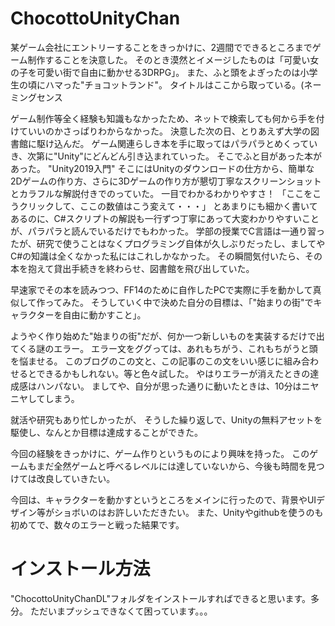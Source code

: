 # ChocottoUnityChan

某ゲーム会社にエントリーすることをきっかけに、2週間でできるところまでゲーム制作することを決意した。
そのとき漠然とイメージしたものは「可愛い女の子を可愛い街で自由に動かせる3DRPG」。
また、ふと頭をよぎったのは小学生の頃にハマった"チョコットランド"。
タイトルはここから取っている。(ネーミングセンス

ゲーム制作等全く経験も知識もなかったため、ネットで検索しても何から手を付けていいのかさっぱりわからなかった。
決意した次の日、とりあえず大学の図書館に駆け込んだ。
ゲーム関連らしき本を手に取ってはパラパラとめくっていき、次第に"Unity"にどんどん引き込まれていった。
そこでふと目があった本があった。
"Unity2019入門"
そこにはUnityのダウンロードの仕方から、簡単な2Dゲームの作り方、さらに3Dゲームの作り方が懇切丁寧なスクリーンショットとカラフルな解説付きでのっていた。
一目でわかるわかりやすさ！
「ここをこうクリックして、ここの数値はこう変えて・・・」
とあまりにも細かく書いてあるのに、C#スクリプトの解説も一行ずつ丁寧にあって大変わかりやすいことが、パラパラと読んでいるだけでもわかった。
学部の授業でC言語は一通り習ったが、研究で使うことはなくプログラミング自体が久しぶりだったし、ましてやC#の知識は全くなかった私にはこれしかなかった。
その瞬間気付いたら、その本を抱えて貸出手続きを終わらせ、図書館を飛び出していた。

早速家でその本を読みつつ、FF14のために自作したPCで実際に手を動かして真似して作ってみた。
そうしていく中で決めた自分の目標は、「"始まりの街"でキャラクターを自由に動かすこと」。

ようやく作り始めた"始まりの街"だが、何か一つ新しいものを実装するだけで出てくる謎のエラー。
エラー文をググっては、あれもちがう、これもちがうと頭を悩ませる。
このブログのこの文と、この記事のこの文をいい感じに組み合わせるとできるかもしれない。等と色々試した。
やはりエラーが消えたときの達成感はハンパない。
ましてや、自分が思った通りに動いたときは、10分はニヤニヤしてしまう。

就活や研究もあり忙しかったが、
そうした繰り返しで、Unityの無料アセットを駆使し、なんとか目標は達成することができた。

今回の経験をきっかけに、ゲーム作りというものにより興味を持った。
このゲームもまだ全然ゲームと呼べるレベルには達していないから、今後も時間を見つけては改良していきたい。

今回は、キャラクターを動かすというところをメインに行ったので、背景やUIデザイン等がショボいのはお許しいただきたい。
また、Unityやgithubを使うのも初めてで、数々のエラーと戦った結果です。


# インストール方法

"ChocottoUnityChanDL"フォルダをインストールすればできると思います。多分。
ただいまプッシュできなくて困っています。。。
